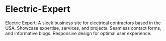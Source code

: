 # Electric-Expert
Electric Expert: A sleek business site for electrical contractors based in the USA. Showcase expertise, services, and projects. Seamless contact forms, and informative blogs. Responsive design for optimal user experience.
